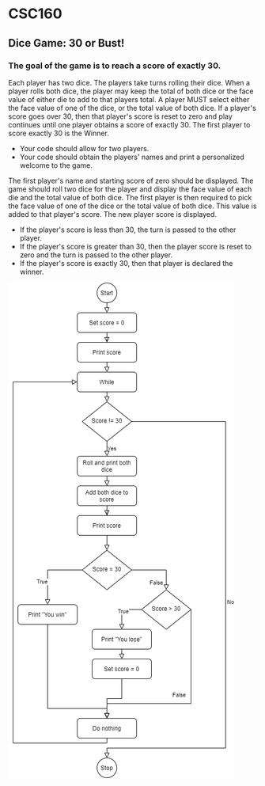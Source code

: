 # CSC160

## Dice Game: 30 or Bust!
### The goal of the game is to reach a score of exactly 30.

Each player has two dice. The players take turns rolling their dice. When a player rolls both dice, the player may keep the total of both dice or the face value of either die to add to that players total. A player MUST select either the face value of one of the dice, or the total value of both dice. If a player's score goes over 30, then that player's score is reset to zero and play continues until one player obtains a score of exactly 30. The first player to score exactly 30 is the Winner.

- Your code should allow for two players.
- Your code should obtain the players' names and print a personalized welcome to the game.

The first player's name and starting score of zero should be displayed. The game should roll two dice for the player and display the face value of each die and the total value of both dice. The first player is then required to pick the face value of one of the dice or the total value of both dice. This value is added to that player's score. The new player score is displayed.

 - If the player's score is less than 30, the turn is passed to the other player.
 - If the player's score is greater than 30, then the player score is reset to zero and the turn is passed to the other player.
 - If the player's score is exactly 30, then that player is declared the winner.

![Logic Diagram](img/logic.png)
